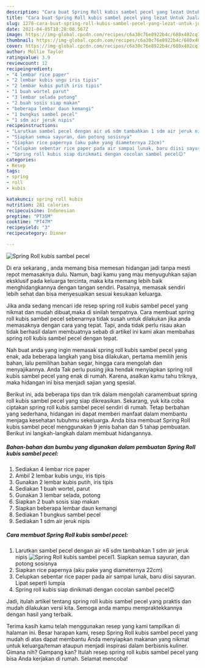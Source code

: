 ```yaml
---
description: "Cara buat Spring Roll kubis sambel pecel yang lezat Untuk Jualan"
title: "Cara buat Spring Roll kubis sambel pecel yang lezat Untuk Jualan"
slug: 1278-cara-buat-spring-roll-kubis-sambel-pecel-yang-lezat-untuk-jualan
date: 2021-04-05T18:28:08.567Z
image: https://img-global.cpcdn.com/recipes/c6a30c76e8922b4c/680x482cq70/spring-roll-kubis-sambel-pecel-foto-resep-utama.jpg
thumbnail: https://img-global.cpcdn.com/recipes/c6a30c76e8922b4c/680x482cq70/spring-roll-kubis-sambel-pecel-foto-resep-utama.jpg
cover: https://img-global.cpcdn.com/recipes/c6a30c76e8922b4c/680x482cq70/spring-roll-kubis-sambel-pecel-foto-resep-utama.jpg
author: Mollie Taylor
ratingvalue: 3.9
reviewcount: 12
recipeingredient:
- "4 lembar rice paper"
- "2 lembar kubis ungu iris tipis"
- "2 lembar kubis putih iris tipis"
- "1 buah wortel parut"
- "3 lembar selada potong"
- "2 buah sosis siap makan"
- "beberapa lembar daun kemangi"
- "1 bungkus sambel pecel"
- "1 sdm air jeruk nipis"
recipeinstructions:
- "Larutkan sambel pecel dengan air ±6 sdm tambahkan 1 sdm air jeruk nipis"
- "Siapkan semua sayuran, dan potong sosisnya"
- "Siapkan rice papernya (aku pake yang diameternya 22cm)"
- "Celupkan sebentar rice paper pada air sampai lunak, baru diisi sayuran. Lipat seperti lumpia"
- "Spring roll kubis siap dinikmati dengan cocolan sambel pecel😊"
categories:
- Resep
tags:
- spring
- roll
- kubis

katakunci: spring roll kubis 
nutrition: 281 calories
recipecuisine: Indonesian
preptime: "PT35M"
cooktime: "PT47M"
recipeyield: "3"
recipecategory: Dinner

---
```



![Spring Roll kubis sambel pecel](https://img-global.cpcdn.com/recipes/c6a30c76e8922b4c/680x482cq70/spring-roll-kubis-sambel-pecel-foto-resep-utama.jpg)

Di era  sekarang , anda memang bisa memesan hidangan jadi tanpa mesti repot memasaknya dulu. Namun, bagi kamu yang mau menyuguhkan sajian eksklusif pada keluarga tercinta, maka kita memang lebih baik menghidangkannya dengan tangan sendiri. Pasalnya, memasak sendiri lebih sehat dan bisa menyesuaikan sesuai kesukaan keluarga.

Jika anda sedang mencari ide resep spring roll kubis sambel pecel yang nikmat dan mudah dibuat,maka di sinilah tempatnya. Cara membuat spring roll kubis sambel pecel  sebenarnya tidak susah untuk dilakukan jika anda memasaknya dengan cara yang tepat. Tapi, anda tidak perlu risau akan tidak berhasil dalam membuatnya 
sebab di artikel ini kami akan membahas spring roll kubis sambel pecel dengan tepat.  



Nah buat anda yang ingin memasak spring roll kubis sambel pecel yang enak, ada beberapa langkah yang bisa dilakukan, pertama memilih jenis bahan, lalu pemilihan bahan segar, hingga cara mengolah dan menyajikannya. Anda Tak perlu pusing jika hendak menyiapkan spring roll kubis sambel pecel yang enak di rumah. Karena, asalkan kamu  tahu triknya, maka hidangan ini bisa menjadi sajian yang spesial.

Berikut ini, ada beberapa tips dan trik dalam mengolah caramembuat spring roll kubis sambel pecel yang siap dikreasikan. Sekarang, yuk kita coba ciptakan spring roll kubis sambel pecel sendiri di rumah. Tetap berbahan yang sederhana, hidangan ini dapat memberi manfaat dalam membantu menjaga kesehatan tubuhmu sekeluarga. Anda bisa membuat Spring Roll kubis sambel pecel menggunakan 9 jenis bahan dan 5 tahap pembuatan. Berikut ini langkah-langkah dalam membuat hidangannya.

<!--inarticleads1-->

##### Bahan-bahan dan bumbu yang digunakan dalam pembuatan Spring Roll kubis sambel pecel:

1. Sediakan 4 lembar rice paper
1. Ambil 2 lembar kubis ungu, iris tipis
1. Gunakan 2 lembar kubis putih, iris tipis
1. Sediakan 1 buah wortel, parut
1. Gunakan 3 lembar selada, potong
1. Siapkan 2 buah sosis siap makan
1. Siapkan beberapa lembar daun kemangi
1. Sediakan 1 bungkus sambel pecel
1. Sediakan 1 sdm air jeruk nipis




<!--inarticleads2-->

##### Cara membuat Spring Roll kubis sambel pecel:

1. Larutkan sambel pecel dengan air ±6 sdm tambahkan 1 sdm air jeruk nipis
<img src="https://img-global.cpcdn.com/steps/f2e7c46d56798306/160x128cq70/spring-roll-kubis-sambel-pecel-langkah-memasak-1-foto.jpg" alt="Spring Roll kubis sambel pecel">1. Siapkan semua sayuran, dan potong sosisnya
1. Siapkan rice papernya (aku pake yang diameternya 22cm)
1. Celupkan sebentar rice paper pada air sampai lunak, baru diisi sayuran. Lipat seperti lumpia
1. Spring roll kubis siap dinikmati dengan cocolan sambel pecel😊




Jadi, itulah artikel tentang  spring roll kubis sambel pecel  yang praktis dan mudah dilakukan versi kita. Semoga anda mampu mempraktekkannya dengan hasil yang terbaik. 

Terima kasih kamu telah menggunakan resep yang kami tampilkan di halaman ini. Besar harapan kami, resep  Spring Roll kubis sambel pecel yang mudah di atas dapat membantu Anda menyiapkan makanan yang nikmat untuk keluarga/teman ataupun menjadi inspirasi dalam berbisnis kuliner. Gimana nih? Gampang kan? Itulah resep spring roll kubis sambel pecel yang bisa Anda kerjakan di rumah. Selamat mencoba!

